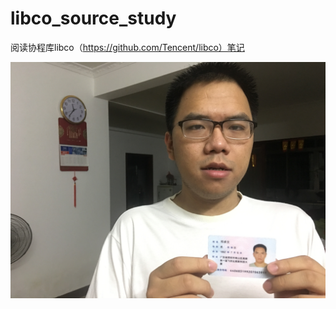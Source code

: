 # libco_source_study
阅读协程库libco（https://github.com/Tencent/libco）笔记

![test](https://github.com/sysublackbear/libco_source_study/blob/master/WechatIMG1.jpeg)

